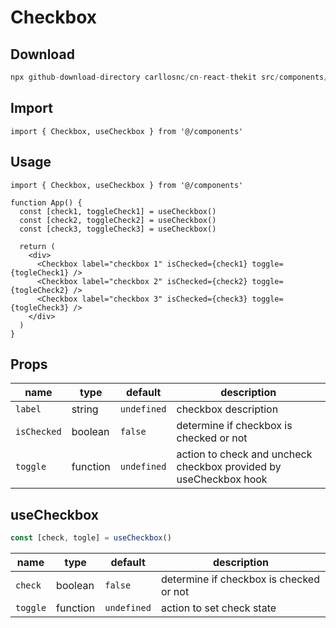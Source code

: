 # Checkbox

## Download

```c
npx github-download-directory carllosnc/cn-react-thekit src/components/Checkbox
```

## Import

```tsx
import { Checkbox, useCheckbox } from '@/components'
```

## Usage

```tsx
import { Checkbox, useCheckbox } from '@/components'

function App() {
  const [check1, toggleCheck1] = useCheckbox()
  const [check2, toggleCheck2] = useCheckbox()
  const [check3, toggleCheck3] = useCheckbox()

  return (
    <div>
      <Checkbox label="checkbox 1" isChecked={check1} toggle={togleCheck1} />
      <Checkbox label="checkbox 2" isChecked={check2} toggle={togleCheck2} />
      <Checkbox label="checkbox 3" isChecked={check3} toggle={togleCheck3} />
    </div>
  )
}
```

## Props

| name        | type     | default     | description                                                       |
| ----------- | -------- | ----------- | ----------------------------------------------------------------- |
| `label`     | string   | `undefined` | checkbox description                                              |
| `isChecked` | boolean  | `false`     | determine if checkbox is checked or not                           |
| `toggle`    | function | `undefined` | action to check and uncheck checkbox provided by useCheckbox hook |

## useCheckbox

```typescript
const [check, togle] = useCheckbox()
```

| name     | type     | default     | description                             |
| -------- | -------- | ----------- | --------------------------------------- |
| `check`  | boolean  | `false`     | determine if checkbox is checked or not |
| `toggle` | function | `undefined` | action to set check state               |
